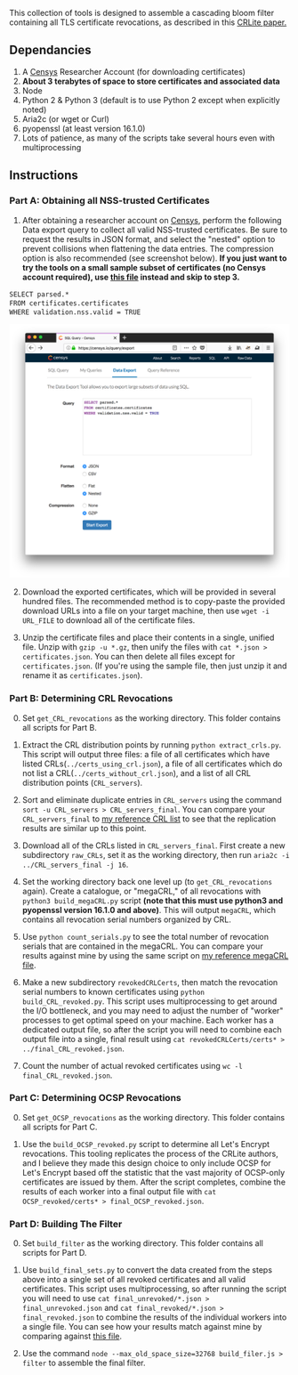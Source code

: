 This collection of tools is designed to assemble a cascading
bloom filter containing all TLS certificate revocations, as described
in this [CRLite paper.](http://www.ccs.neu.edu/home/cbw/static/pdf/larisch-oakland17.pdf)

## Dependancies
1. A [Censys](https://censys.io) Researcher Account (for downloading certificates)
2. **About 3 terabytes of space to store certificates and associated data**
3. Node
4. Python 2 & Python 3 (default is to use Python 2 except when explicitly noted)
5. Aria2c (or wget or Curl)
6. pyopenssl (at least version 16.1.0)
7. Lots of patience, as many of the scripts take several hours even with multiprocessing

## Instructions
### Part A: Obtaining all NSS-trusted Certificates
1. After obtaining a researcher account on [Censys](https://censys.io),
perform the following Data export query to collect all valid NSS-trusted certificates.
Be sure to request the results in JSON format, and select the "nested" option to
prevent collisions when flattening the data entries. The compression option is also
recommended (see screenshot below). **If you just want to try the tools on a small sample
subset of certificates (no Censys account required), use [this file](https://drive.google.com/open?id=0B_ImpEaqYaA8djd2NkxLNFdEdE0) instead and
skip to step 3.**

```
SELECT parsed.*
FROM certificates.certificates
WHERE validation.nss.valid = TRUE
```

![Screenshot](Censys_data_export.png "Screenshot")

2. Download the exported certificates, which will be provided in several hundred
files. The recommended method is to copy-paste the provided download URLs into
a file on your target machine, then use `wget -i URL_FILE` to download all
of the certificate files.

3. Unzip the certificate files and place their contents in a single, unified file.
Unzip with `gzip -u *.gz`, then unify the files with `cat *.json > certificates.json`.
You can then delete all files except for `certificates.json`. (If you're using
the sample file, then just unzip it and rename it as `certificates.json`).

### Part B: Determining CRL Revocations
0. Set `get_CRL_revocations` as the working directory. This folder contains all scripts for Part B.

1. Extract the CRL distribution points by running `python extract_crls.py`. This
script will output three files: a file of all certificates which have listed CRLs(`../certs_using_crl.json`),
a file of all certificates which do not list a CRL(`../certs_without_crl.json`),
and a list of all CRL distribution points (`CRL_servers`).

2. Sort and eliminate duplicate entries in `CRL_servers` using the command
`sort -u CRL_servers > CRL_servers_final`. You can compare your `CRL_servers_final`
to [my reference CRL list](https://drive.google.com/file/d/0B_ImpEaqYaA8MGRMSTh1cVJVdmM/view?usp=sharing)
to see that the replication results are similar up to this point.

3. Download all of the CRLs listed in `CRL_servers_final`. First create a new subdirectory `raw_CRLs`, set it as the working directory, then run `aria2c -i ../CRL_servers_final -j 16`.


4. Set the working directory back one level up (to `get_CRL_revocations` again).
Create a catalogue, or "megaCRL," of all revocations with `python3 build_megaCRL.py`
script **(note that this must use python3 and pyopenssl version 16.1.0 and above)**.
This will output `megaCRL`, which contains all revocation serial numbers
organized by CRL.

5. Use `python count_serials.py` to see the total number of revocation serials that are
contained in the megaCRL. You can compare your results against mine by using the
same script on [my reference megaCRL file](https://drive.google.com/file/d/0B_ImpEaqYaA8Y0YxRzhsZ09UX0E/view?usp=sharing).

6. Make a new subdirectory `revokedCRLCerts`, then match the revocation serial numbers to known certificates using `python build_CRL_revoked.py`.
This script uses multiprocessing to get around the I/O bottleneck,
and you may need to adjust the number of "worker" processes to get optimal
speed on your machine. Each worker has a dedicated output file, so after the script you
will need to combine each output file into a single, final result using
`cat revokedCRLCerts/certs* > ../final_CRL_revoked.json`.

7. Count the number of actual revoked certificates using `wc -l final_CRL_revoked.json`.

### Part C: Determining OCSP Revocations
0. Set `get_OCSP_revocations` as the working directory. This folder contains all scripts for Part C.

1. Use the `build_OCSP_revoked.py` script to determine all Let's Encrypt revocations.
This tooling replicates the process of the CRLite authors, and I believe they made this
design choice to only include OCSP for Let's Encrypt based off the statistic that the
vast majority of OCSP-only certificates are issued by them. After the script completes,
combine the results of each worker into a final output file with
`cat OCSP_revoked/certs* > final_OCSP_revoked.json`.

### Part D: Building The Filter
0. Set `build_filter` as the working directory. This folder contains all scripts for Part D.

1. Use `build_final_sets.py` to convert the data created from the steps above into a single
set of all revoked certificates and all valid certificates. This script uses multiprocessing,
so after running the script you will need to use `cat final_unrevoked/*.json > final_unrevoked.json`
and `cat final_revoked/*.json > final_revoked.json` to combine the results of the individual
workers into a single file. You can see how your results match against mine by comparing
against [this file](https://drive.google.com/file/d/0B_ImpEaqYaA8eHVlTnJ4cW9lclk/view?usp=sharing).

2. Use the command `node --max_old_space_size=32768 build_filer.js > filter` to assemble
the final filter.
